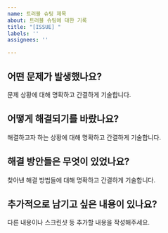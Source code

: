 ```yaml
---
name: 트러블 슈팅 제목
about: 트러블 슈팅에 대한 기록
title: "[ISSUE] "
labels: ''
assignees: ''

---
```


## **어떤 문제가 발생했나요?**
문제 상황에 대해 명확하고 간결하게 기술합니다.


## **어떻게 해결되기를 바랐나요?**
해결하고자 하는 상황에 대해 명확하고 간결하게 기술합니다.


## **해결 방안들은 무엇이 있었나요?**
찾아낸 해결 방법들에 대해 명확하고 간결하게 기술합니다.


## **추가적으로 남기고 싶은 내용이 있나요?**
다른 내용이나 스크린샷 등 추가할 내용을 작성해주세요.
